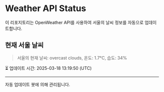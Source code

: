 
# Weather API Status

이 리포지토리는 OpenWeather API를 사용하여 서울의 날씨 정보를 자동으로 업데이트합니다.

## 현재 서울 날씨
> 서울의 현재 날씨: overcast clouds, 온도: 1.7°C, 습도: 34%

⏳ 업데이트 시간: 2025-03-18 13:19:50 (UTC)

---
자동 업데이트 봇에 의해 관리됩니다.
